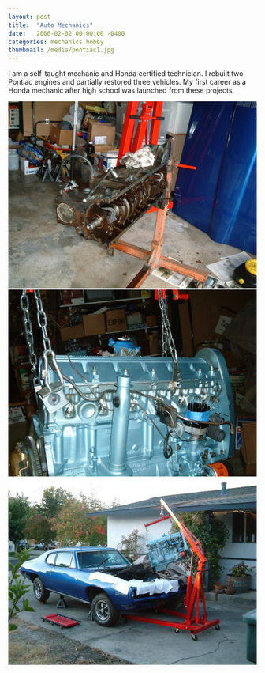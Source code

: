 ```yaml
---
layout: post
title:  "Auto Mechanics"
date:   2006-02-02 00:00:00 -0400
categories: mechanics hobby
thumbnail: /media/pontiac1.jpg
---
```


I am a self-taught mechanic and Honda certified technician. I rebuilt two Pontiac engines and partially restored three vehicles. My first career as a Honda mechanic after high school was launched from these projects.

![Pontiac Engine 1](/media/pontiac1.jpg)
![Pontiac Engine 2](/media/pontiac2.jpg)
![Pontiac Engine 3](/media/pontiac3.jpg)

